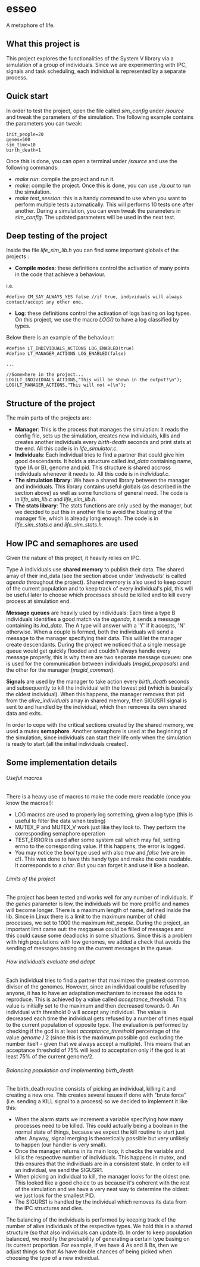 # esseo
A metaphore of life.

## What this project is

This project explores the functionalities of the System V library via a simulation of a group of individuals. Since we are experimenting with IPC, signals and task scheduling, each individual is represented by a separate process.

## Quick start

In order to test the project, open the file called *sim_config* under */source* and tweak the parameters of the simulation. 
The following example contains the parameters you can tweak:

```
init_people=20
genes=500
sim_time=10
birth_death=1
```
 
Once this is done, you can open a terminal under */source* and use the following commands:

* *make run*: compile the project and run it.
* *make*: compile the project. Once this is done, you can use *./a.out* to run the simulation.
* *make test_session*: this is a handy command to use when you want to perform multiple tests automatically. This will performs 10 tests one after another. During a simulation, you can even tweak the parameters in *sim_config*. The updated parameters will be used in the next test.

## Deep testing of the project

Inside the file *life_sim_lib.h* you can find some important globals of the projects :

* **Compile modes**: these definitions control the activation of many points in the code that achieve a behaviour.

i.e.
```
#define CM_SAY_ALWAYS_YES false //if true, individuals will always contact/accept any other one. 
```

* **Log**: these definitions control the activation of logs basing on log types.
On this project, we use the macro *LOG()* to have a log classified by types.

Below there is an example of the behaviour:
```
#define LT_INDIVIDUALS_ACTIONS LOG_ENABLED(true)
#define LT_MANAGER_ACTIONS LOG_ENABLED(false)

...

//Somewhere in the project...
LOG(LT_INDIVIDUALS_ACTIONS,"This will be shown in the output!\n");
LOG(LT_MANAGER_ACTIONS,"This will not =(\n");

```

## Structure of the project

The main parts of the projects are:

* **Manager**: This is the process that manages the simulation: it reads the config file, sets up the simulation, creates new individuals, kills and creates another individuals every *birth-death* seconds and print stats at the end. All this code is in *life_simulator.c*.
* **Individuals**: Each individual tries to find a partner that could give him good descendants. It holds a structure called *ind_data* containing name, type (A or B), genome and pid. This structure is shared accross individuals whenever it needs to. All this code is in *individual.c*.
* **The simulation library**: We have a shared library between the manager and individuals. This library contains useful globals (as described in the section above) as well as some functions of general need. The code is in *life_sim_lib.c* and *life_sim_lib.h*.
* **The stats library**: The stats functions are only used by the manager, but we decided to put this in another file to avoid the bloating of the manager file, which is already long enough. The code is in *life_sim_stats.c* and *life_sim_stats.h*.

## How IPC and semaphores are used

Given the nature of this project, it heavily relies on IPC.

Type A individuals use **shared memory** to publish their data. The shared array of their ind_data (see the section above under *'individuals'* is called *agenda* throughout the project). Shared memory is also used to keep count of the current population and to keep track of every individual's pid, this will be useful later to choose which processes should be killed and to kill every process at simulation end.

**Message queues** are heavily used by individuals: Each time a type B individuals identifies a good match via the *agenda*, it sends a message containing its *ind_data*. The A type will answer with a 'Y' if it accepts, 'N' otherwise. When a couple is formed, both the individuals will send a message to the manager specifying their data. This will let the manager create descendants. During the project we noticed that a single message queue would get quickly flooded and couldn't always handle every message properly, this is why there are two separate message queues: one is used for the communication between individuals (*msgid_proposals*) and the other for the manager (*msgid_common*). 

**Signals** are used by the manager to take action every *birth_death* seconds and subsequently to kill the individual with the lowest pid (which is basically the oldest individual). When this happens, the manager removes that pid from the *alive_individuals* array in shared memory, then SIGUSR1 signal is sent to and handled by the individual, which then removes its own shared data and exits.

In order to cope with the critical sections created by the shared memory, we used a mutex **semaphore**. Another semaphore is used at the beginning of the simulation, since individuals can start their life only when the simulation is ready to start (all the initial individuals created).

## Some implementation details

###### Useful macros
There is a heavy use of macros to make the code more readable (once you know the macros!):
* LOG macros are used to properly log something, given a log type (this is useful to filter the data when testing)
* MUTEX_P and MUTEX_V work just like they look to. They perform the corresponding semaphore operation
* TEST_ERROR is used after some system call which may fail, setting errno to the corresponding value. If this happens, the error is logged.
* You may notice the *bool* type used with also *true* and *false* (we are in c!). This was done to have this handy type and make the code readable. It corresponds to a *char*. But you can forget it and use it like a boolean.

###### Limits of the project
The project has been tested and works well for any number of individuals. If the *genes* parameter is low, the individuals will be more prolific and names will become longer. There is a maximum length of name, defined inside the lib. Since in Linux there is a limit to the maximum number of child processes, we set to 1000 the maximum *init_people*.
During the project, an important limit came out: the msgqueue could be filled of messages and this could cause some deadlocks in some situations. Since this is a problem with high populations with low genomes, we added a check that avoids the sending of messages basing on the current messages in the queue.

###### How individuals evaluate and adapt
Each individual tries to find a partner that maximizes the greatest common divisor of the genomes. However, since an individual could be refused by anyone, it has to have an adaptation mechanism to increase the odds to reproduce. This is achieved by a value called *acceptance_threshold*. This value is initially set to the maximum and then decreased towards 0. An individual with threshold 0 will accept any individual. The value is decreased each time the individual gets refused by a number of times equal to the current population of opposite type.
The evaluation is performed by checking if the gcd is at least *acceptance_threshold* percentage of the value *genome* / 2 (since this is the maximum possible gcd excluding the number itself - given that we always accept a multiple). This means that an acceptance threshold of 75% will lead to acceptation only if the gcd is at least 75% of the current genome/2.

###### Balancing population and implementing birth_death
The birth_death routine consists of picking an individual, killing it and creating a new one. This creates several issues if done with "brute force" (i.e. sending a KILL signal to a process) so we decided to implement it like this:
* When the alarm starts we increment a variable specifying how many processes need to be killed. This could actually being a boolean in the normal state of things, because we expect the kill routine to start just after. Anyway, signal merging is theoretically possible but very unlikely to happen (our handler is very small).
* Once the manager returns in its main loop, it checks the variable and kills the respective number of individuals. This happens in mutex, and this ensures that the individuals are in a consistent state. In order to kill an individual, we send the SIGUSR1.
* When picking an individual to kill, the manager looks for the oldest one. This looked like a good choice to us because it's coherent with the rest of the simulation and we have a very neat way to determine the oldest: we just look for the smallest PID.
* The SIGURS1 is handled by the individual which removes its data from the IPC structures and dies.

The balancing of the individuals is performed by keeping track of the number of alive individuals of the respective types. We hold this in a shared structure (so that also individuals can update it). In order to keep population balanced, we modify the probability of generating a certain type basing on its current proportion. For example, if we have 4 As and 8 Bs, then we adjust things so that As have double chances of being picked when choosing the type of a new individual.